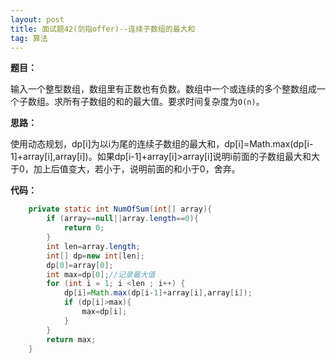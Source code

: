```yaml
---
layout: post
title: 面试题42(剑指offer)--连续子数组的最大和
tag: 算法
---
```


**题目：**

输入一个整型数组，数组里有正数也有负数。数组中一个或连续的多个整数组成一个子数组。求所有子数组的和的最大值。要求时间复杂度为`O(n)`。

**思路：**

使用动态规划，dp[i]为以i为尾的连续子数组的最大和，dp[i]=Math.max(dp[i-1]+array[i],array[i])。如果dp[i-1]+array[i]>array[i]说明i前面的子数组最大和大于0，加上后值变大，若小于，说明前面的和小于0，舍弃。

**代码：**

```JAVA
	private static int NumOfSum(int[] array){
        if (array==null||array.length==0){
            return 0;
        }
        int len=array.length;
        int[] dp=new int[len];
        dp[0]=array[0];
        int max=dp[0];//记录最大值
        for (int i = 1; i <len ; i++) {
            dp[i]=Math.max(dp[i-1]+array[i],array[i]);
            if (dp[i]>max){
                max=dp[i];
            }
        }
        return max;
    }
```

